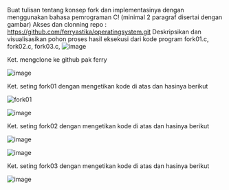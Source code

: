 Buat tulisan tentang konsep fork dan implementasinya dengan menggunakan bahasa pemrograman C! (minimal 2 paragraf disertai dengan gambar)
Akses dan clonning repo : https://github.com/ferryastika/operatingsystem.git
Deskripsikan dan visualisasikan pohon proses hasil eksekusi dari kode program fork01.c, fork02.c, fork03.c,
![image](https://github.com/avendika/SysOP24-3123521011/assets/140131896/3311f37c-e3b3-42fe-8c99-536d3219e3aa)

Ket.
mengclone ke github pak ferry

![image](https://github.com/avendika/SysOP24-3123521011/assets/140131896/3be75748-290d-47d1-a645-b9bd06fd3bbd)

Ket.
seting fork01 dengan mengetikan kode di atas dan hasinya berikut

![fork01](https://github.com/avendika/SysOP24-3123521011/assets/140131896/944bed57-ed37-4381-851e-094affe3e582)

![image](https://github.com/avendika/SysOP24-3123521011/assets/140131896/c35e7a51-0d98-4796-b261-3a4c9312a046)

Ket.
seting fork02 dengan mengetikan kode di atas dan hasinya berikut

![image](https://github.com/avendika/SysOP24-3123521011/assets/140131896/8da31585-0a59-440e-b762-907abfe48413)

![image](https://github.com/avendika/SysOP24-3123521011/assets/140131896/bf698a33-747c-4745-ba72-ea25f9975884)

Ket.
seting fork03 dengan mengetikan kode di atas dan hasinya berikut

![image](https://github.com/avendika/SysOP24-3123521011/assets/140131896/2db7378b-56c7-4807-9e78-70a6f2026498)





